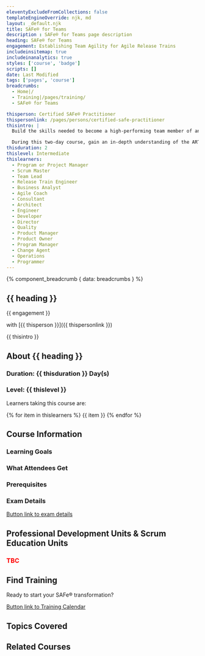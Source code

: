 ```yaml
---
eleventyExcludeFromCollections: false
templateEngineOverride: njk, md
layout: _default.njk
title: SAFe® for Teams
description : SAFe® for Teams page description
heading: SAFe® for Teams
engagement: Establishing Team Agility for Agile Release Trains
includeinsitemap: true
includeinanalytics: true
styles: ['course', 'badge']
scripts: []
date: Last Modified
tags: ['pages', 'course']
breadcrumbs:
  - Home|/
  - Training|/pages/training/
  - SAFe® for Teams

thisperson: Certified SAFe® Practitioner
thispersonlink: /pages/persons/certified-safe-practitioner
thisintro: |
  Build the skills needed to become a high-performing team member of an Agile Release Train (ART)—and learn how to collaborate effectively with other teams—by becoming a SAFe® 5 Practitioner.

  During this two-day course, gain an in-depth understanding of the ART, how it delivers value, and what you can do to effectively perform your role using Scrum, Kanban, and XP. Learn how to write stories and break down features, plan and execute iterations, and plan Program Increments. Finally, learn about the continuous delivery pipeline and DevOps culture, how to effectively integrate with other teams in the program, and what it takes to continuously improve the train.
thisduration: 2
thislevel: Intermediate
thislearners:
  - Program or Project Manager
  - Scrum Master
  - Team Lead
  - Release Train Engineer
  - Business Analyst
  - Agile Coach
  - Consultant
  - Architect
  - Engineer
  - Developer
  - Director
  - Quality
  - Product Manager
  - Product Owner
  - Program Manager
  - Change Agent
  - Operations
  - Programmer 
---
```

<main class="container">

{% component_breadcrumb { data: breadcrumbs } %}

<div class="default-grid">

<section class="">

  # {{ heading }}

  <p class="lead">{{ engagement }}</p>

  with [{{ thisperson }}]({{ thispersonlink }})

  {{ thisintro }}

</section>

<section class="">

  ## About {{ heading }}

  ### Duration: {{ thisduration }} Day(s)

  ### Level: {{ thislevel }}

  Learners taking this course are:

  {% for item in thislearners %}<span class="badge badge-color"> {{ item }} </span>{% endfor %}

</section>

<section class="">

  ## Course Information

  ### Learning Goals

  ### What Attendees Get

  ### Prerequisites

  ### Exam Details

  <a href="#" class="btn btn-primary" title="">Button link to exam details</a>

</section>

<section class="">

## Professional Development Units &amp; Scrum Education Units

<h3 style="color:red">TBC</h3>

</section>

<section class="">

## Find Training

Ready to start your SAFe® transformation?

<a href="/pages/schedule/" class="btn btn-primary" title="">Button link to Training Calendar</a>

</section>

<section class="">

## Topics Covered

</section>

<section class="">

## Related Courses

</section>

</div>
</main>